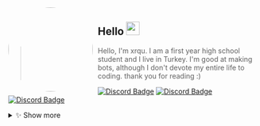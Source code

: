 <img width="170" height="170" align="left" style="float: left; margin: 0 10px 0 0; border-radius: 50%;" src="https://raw.githubusercontent.com/xrquu/xrquu/main/profile/developer.png">

## Hello <img src="https://raw.githubusercontent.com/igorkowalczyk/igorkowalczyk/master/src/images/wave.gif" width="27px">
> Hello, I'm xrqu. I am a first year high school student and I live in Turkey. I'm good at making bots, although I don't devote my entire life to coding. thank you for reading :)

[![Discord Badge](https://img.shields.io/badge/Discord%20-7289DA.svg?&amp;style=for-the-badge&amp;logo=discord&amp;logoColor=white)](https://discord.com/users/850299286595698718)
[![Discord Badge](https://img.shields.io/badge/spotify-32f024.svg?&amp;style=for-the-badge&amp;logo=spotify&amp;logoColor=white)](https://open.spotify.com/user/xrqulette)
[![Discord Badge](https://img.shields.io/badge/Twitter%20-18a6ed.svg?&amp;style=for-the-badge&amp;logo=twitter&amp;logoColor=white)](https://twitter.com/xrqulivee)

<details><summary>✨ Show more</summary>
  
 -----------
## About me 


* [❓ Personal](https://xrqu.live)
* [📧 E-mail](mailto:xrqu@sdevs.org)
* [🍭 Bots](https://giveaways-bot.com)

<img align="right" src="https://github-readme-stats.vercel.app/api?username=xrquu">
  </details>
